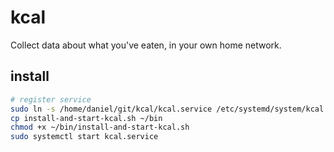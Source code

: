 # kcal

Collect data about what you've eaten, in your own home network.

## install

```bash
# register service
sudo ln -s /home/daniel/git/kcal/kcal.service /etc/systemd/system/kcal.service
cp install-and-start-kcal.sh ~/bin
chmod +x ~/bin/install-and-start-kcal.sh
sudo systemctl start kcal.service
```